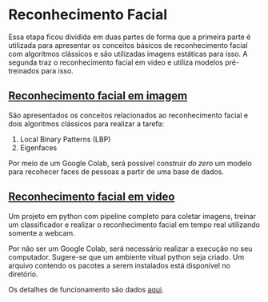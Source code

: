 # Reconhecimento Facial

Essa etapa ficou dividida em duas partes de forma que a primeira parte é utilizada para apresentar os conceitos básicos de reconhecimento facial com algoritmos clássicos e são utilizadas imagens estáticas para isso. A segunda traz o reconhecimento facial em video e utiliza modelos pré-treinados para isso.

## [Reconhecimento facial em imagem](./imagem/)

São apresentados os conceitos relacionados ao reconhecimento facial e dois algoritmos clássicos para realizar a tarefa:

1. Local Binary Patterns (LBP)
2. Eigenfaces

Por meio de um Google Colab, será possível construir *do zero* um modelo para recohecer faces de pessoas a partir de uma base de dados.

## [Reconhecimento facial em video](./video/)

Um projeto em python com pipeline completo para coletar imagens, treinar um classificador e realizar o reconhecimento facial em tempo real utilizando somente a webcam. 

Por não ser um Google Colab, será necessário realizar a execução no seu computador. Sugere-se que um ambiente vitual python seja criado. Um arquivo contendo os pacotes a serem instalados está disponível no diretório.

Os detalhes de funcionamento são dados [aqui](/video/README.md).